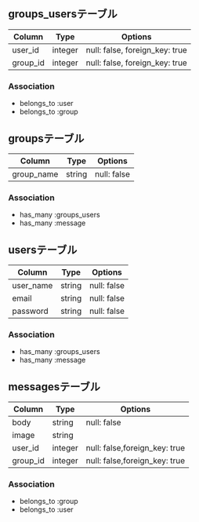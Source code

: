 ## groups_usersテーブル
|Column|Type|Options|
|------|----|-------|
|user_id|integer|null: false, foreign_key: true|
|group_id|integer|null: false, foreign_key: true|

### Association
- belongs_to :user
- belongs_to :group

## groupsテーブル
|Column|Type|Options|
|------|----|-------|
|group_name|string|null: false|

### Association
- has_many :groups_users
- has_many :message

## usersテーブル
|Column|Type|Options|
|------|----|-------|
|user_name|string|null: false|
|email|string|null: false|
|password|string|null: false|

### Association
- has_many :groups_users
- has_many :message

## messagesテーブル
|Column|Type|Options|
|------|----|-------|
|body|string|null: false|
|image|string||
|user_id|integer|null: false,foreign_key: true|
|group_id|integer|null: false,foreign_key: true|

### Association
- belongs_to :group
- belongs_to :user
